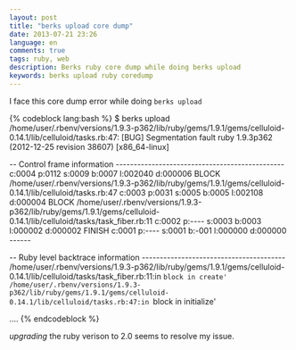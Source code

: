 ```yaml
---
layout: post
title: "berks upload core dump"
date: 2013-07-21 23:26
language: en
comments: true
tags: ruby, web
description: Berks ruby core dump while doing berks upload
keywords: berks upload ruby coredump
---
```


I face this core dump error while doing `berks upload`

{% codeblock lang:bash %}
$ berks upload
/home/user/.rbenv/versions/1.9.3-p362/lib/ruby/gems/1.9.1/gems/celluloid-0.14.1/lib/celluloid/tasks.rb:47: [BUG] Segmentation fault
ruby 1.9.3p362 (2012-12-25 revision 38607) [x86_64-linux]

-- Control frame information -----------------------------------------------
c:0004 p:0112 s:0009 b:0007 l:002040 d:000006 BLOCK  /home/user/.rbenv/versions/1.9.3-p362/lib/ruby/gems/1.9.1/gems/celluloid-0.14.1/lib/celluloid/tasks.rb:47
c:0003 p:0031 s:0005 b:0005 l:002108 d:000004 BLOCK  /home/user/.rbenv/versions/1.9.3-p362/lib/ruby/gems/1.9.1/gems/celluloid-0.14.1/lib/celluloid/tasks/task_fiber.rb:11
c:0002 p:---- s:0003 b:0003 l:000002 d:000002 FINISH
c:0001 p:---- s:0001 b:-001 l:000000 d:000000 ------

-- Ruby level backtrace information ----------------------------------------
/home/user/.rbenv/versions/1.9.3-p362/lib/ruby/gems/1.9.1/gems/celluloid-0.14.1/lib/celluloid/tasks/task_fiber.rb:11:in `block in create'
/home/user/.rbenv/versions/1.9.3-p362/lib/ruby/gems/1.9.1/gems/celluloid-0.14.1/lib/celluloid/tasks.rb:47:in `block in initialize'

....
{% endcodeblock %}

*upgrading* the ruby verison to 2.0 seems to resolve my issue.